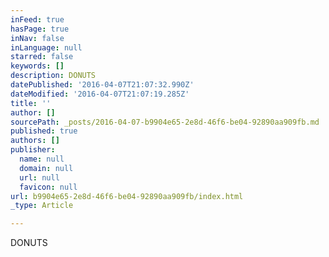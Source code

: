 ```yaml
---
inFeed: true
hasPage: true
inNav: false
inLanguage: null
starred: false
keywords: []
description: DONUTS
datePublished: '2016-04-07T21:07:32.990Z'
dateModified: '2016-04-07T21:07:19.285Z'
title: ''
author: []
sourcePath: _posts/2016-04-07-b9904e65-2e8d-46f6-be04-92890aa909fb.md
published: true
authors: []
publisher:
  name: null
  domain: null
  url: null
  favicon: null
url: b9904e65-2e8d-46f6-be04-92890aa909fb/index.html
_type: Article

---
```

DONUTS